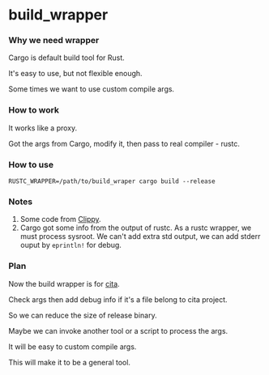 # build_wrapper
### Why we need wrapper
Cargo is default build tool for Rust.

It's easy to use, but not flexible enough.

Some times we want to use custom compile args.

### How to work

It works like a proxy.

Got the args from Cargo, modify it, then pass to real compiler - rustc.

### How to use
```
RUSTC_WRAPPER=/path/to/build_wraper cargo build --release
```

### Notes
1. Some code from [Clippy](https://github.com/rust-lang/rust-clippy).
2. Cargo got some info from the output of rustc.
As a rustc wrapper, we must process sysroot.
We can't add extra std output, we can add stderr ouput by `eprintln!` for debug.

### Plan
Now the build wrapper is for [cita](https://github.com/cryptape/cita).

Check args then add debug info if it's a file belong to cita project.

So we can reduce the size of release binary.

Maybe we can invoke another tool or a script to process the args.

It will be easy to custom compile args.

This will make it to be a general tool.

